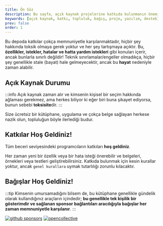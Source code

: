 ```yaml
---
title: Ön Söz
description: Bu sayfa, açık kaynak projelerine katkıda bulunmanın önemini vurgulamakta ve topluluğa açık olan katkı fırsatlarını tanıtmaktadır. Katkı yapmanın ve bağışta bulunmanın topluluğa nasıl destek olduğunu açıklayan bilgiler içermektedir.
keywords: [açık kaynak, katkı, topluluk, bağış, proje, yazılım, destek]
prev: false
order: 1
---
```




Bu depoda katkılar çokça memnuniyetle karşılanmaktadır, hiçbir şey hakkında toksik olmaya gerek yoktur ve her şey tartışmaya açıktır. Bu, **özellikler, istekler, hatalar ve hatta yardım istekleri** gibi konuları içerir, ancak bunlarla sınırlı değildir! Teknik sınırlamalar/engeller olmadıkça, hiçbir şey genellikle stale (bayat) hale gelmeyecektir, ancak bu **hayat** nedeniyle zaman alabilir.



## Açık Kaynak Durumu

:::info
Açık kaynak zaman alır ve kimsenin kişisel bir seçim hakkında ağlaması gerekmez, ama herkes biliyor ki eğer biri buna şikayet ediyorsa, bunun sebebi **toksisite**dir.
:::

Size ücretsiz bir kütüphane, uygulama ve çokça belge sağlayan herkese nazik olun, topluluğun böyle ilerlediği budur.

## Katkılar Hoş Geldiniz!

Tüm beceri seviyesindeki programcıların katkıları **hoş geldiniz**.

Her zaman yeni bir özellik veya bir hata isteği önerebilir ve belgeleri, örnekleri veya testleri geliştirebilirsiniz. Katkıda bulunmak için kesin kurallar yoktur, ancak `genel kurallara` uymak tutarlılığı zorunlu kılacaktır.

## Bağışlar Hoş Geldiniz!

:::tip
Kimsenin umursamadığını bilsem de, bu kütüphane genellikle gündelik olarak kullandığınız araçların içindedir; **bu genellikle tek kişilik bir gösterimdir ve sağlanan sponsor bağlantıları aracılığıyla bağışlar her zaman memnuniyetle karşılanır**.
:::

[![github sponsors](https://img.shields.io/github/sponsors/cenk1cenk2?label=github%20sponsors&style=flat-square&logo=github)](https://github.com/sponsors/cenk1cenk2) [![opencollective](https://img.shields.io/opencollective/sponsors/listr2?label=open%20collective&logo=opencollective)](https://opencollective.com/listr2)